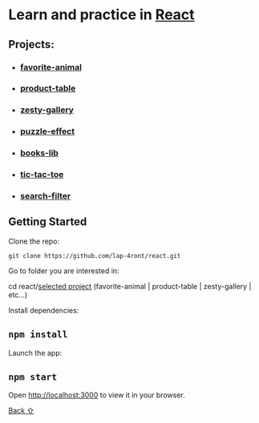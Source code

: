 # Learn and practice in [React](https://reactjs.org/)

## **Projects:**

* ### [favorite-animal](favorite-animal)
* ### [product-table](product-table)
* ### [zesty-gallery](zesty-gallery)
* ### [puzzle-effect](puzzle-effect)
* ### [books-lib](books-lib)
* ### [tic-tac-toe](tic-tac-toe)
* ### [search-filter](search-filter)

## Getting Started

Clone the repo:

`git clone https://github.com/lap-4ront/react.git`

Go to folder you are interested in:

cd react/[selected project](#projects)  (favorite-animal | product-table | zesty-gallery | etc...)

Install dependencies:

## `npm install`

Launch the app:

## `npm start`

Open [http://localhost:3000](http://localhost:3000) to view it in your browser.


[Back &#8679;](#projects)
